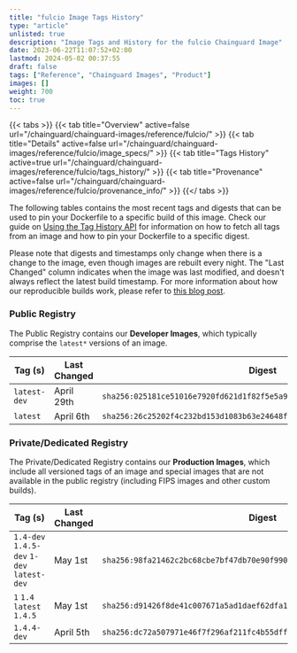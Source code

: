 ```yaml
---
title: "fulcio Image Tags History"
type: "article"
unlisted: true
description: "Image Tags and History for the fulcio Chainguard Image"
date: 2023-06-22T11:07:52+02:00
lastmod: 2024-05-02 00:37:55
draft: false
tags: ["Reference", "Chainguard Images", "Product"]
images: []
weight: 700
toc: true
---
```


{{< tabs >}}
{{< tab title="Overview" active=false url="/chainguard/chainguard-images/reference/fulcio/" >}}
{{< tab title="Details" active=false url="/chainguard/chainguard-images/reference/fulcio/image_specs/" >}}
{{< tab title="Tags History" active=true url="/chainguard/chainguard-images/reference/fulcio/tags_history/" >}}
{{< tab title="Provenance" active=false url="/chainguard/chainguard-images/reference/fulcio/provenance_info/" >}}
{{</ tabs >}}

The following tables contains the most recent tags and digests that can be used to pin your Dockerfile to a specific build of this image. Check our guide on [Using the Tag History API](/chainguard/chainguard-images/using-the-tag-history-api/) for information on how to fetch all tags from an image and how to pin your Dockerfile to a specific digest.

Please note that digests and timestamps only change when there is a change to the image, even though images are rebuilt every night. The "Last Changed" column indicates when the image was last modified, and doesn't always reflect the latest build timestamp. For more information about how our reproducible builds work, please refer to [this blog post](https://www.chainguard.dev/unchained/reproducing-chainguards-reproducible-image-builds).

### Public Registry
The Public Registry contains our **Developer Images**, which typically comprise the `latest*` versions of an image.

| Tag (s)       | Last Changed | Digest                                                                    |
|---------------|--------------|---------------------------------------------------------------------------|
|  `latest-dev` | April 29th   | `sha256:025181ce51016e7920fd621d1f82f5e5a933da50c4825f8813a261aec4235b29` |
|  `latest`     | April 6th    | `sha256:26c25202f4c232bd153d1083b63e24648fc30ef81faf1dcc54c6fa132ea1c392` |


### Private/Dedicated Registry
The Private/Dedicated Registry contains our **Production Images**, which include all versioned tags of an image and special images that are not available in the public registry (including FIPS images and other custom builds).

| Tag (s)                                     | Last Changed | Digest                                                                    |
|---------------------------------------------|--------------|---------------------------------------------------------------------------|
|  `1.4-dev` `1.4.5-dev` `1-dev` `latest-dev` | May 1st      | `sha256:98fa21462c2bc68cbe7bf47db70e90f990ba7cbb31bc31e709613490f64ff181` |
|  `1` `1.4` `latest` `1.4.5`                 | May 1st      | `sha256:d91426f8de41c007671a5ad1daef62dfa187e194b0ab747e17e10c378e2d3c02` |
|  `1.4.4-dev`                                | April 5th    | `sha256:dc72a507971e46f7f296af211fc4b55dff3d11561f9bd90f4ffce45f7968f38e` |

